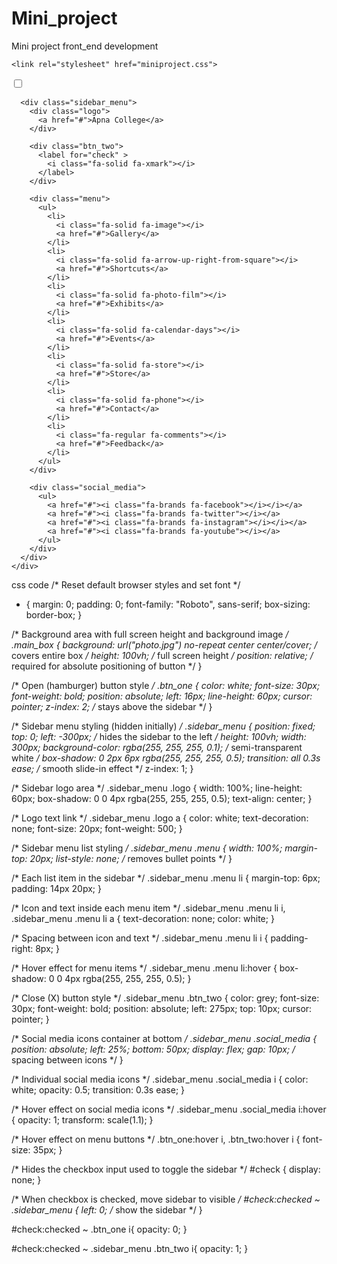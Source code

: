 # Mini_project
Mini project front_end development

<!DOCTYPE html>
<html lang="en">
  <head>
    <meta charset="UTF-8" />
    <meta http-equiv="X-UA-Compatible" content="IE=edge" />
    <meta name="viewport" content="width=device-width, initial-scale=1.0" />
    <title>CSS Project</title>
    <link rel="preconnect" href="https://fonts.googleapis.com" />
    <link rel="preconnect" href="https://fonts.gstatic.com" crossorigin />
    <link
      href="https://fonts.googleapis.com/css2?family=Poppins&display=swap"
      rel="stylesheet"
    />
    <link
      rel="stylesheet"
      href="https://cdnjs.cloudflare.com/ajax/libs/font-awesome/6.4.0/css/all.min.css"
    />
    <link href="https://fonts.googleapis.com/css2?family=Libertinus+Mono&family=Manufacturing+Consent&family=Roboto:ital,wght@0,100..900;1,100..900&display=swap" rel="stylesheet">

    <link rel="stylesheet" href="miniproject.css">
  </head>
  <body>
    <div class="main_box">
      <input type="checkbox" id="check" />
      <div class="btn_one">
        <label for="check">
          <i class="fa-solid fa-bars"></i>
        </label>
      </div>

      <div class="sidebar_menu">
        <div class="logo">
          <a href="#">Apna College</a>
        </div>

        <div class="btn_two">
          <label for="check" >
            <i class="fa-solid fa-xmark"></i>
          </label>
        </div>

        <div class="menu">
          <ul>
            <li>
              <i class="fa-solid fa-image"></i>
              <a href="#">Gallery</a>
            </li>
            <li>
              <i class="fa-solid fa-arrow-up-right-from-square"></i>
              <a href="#">Shortcuts</a>
            </li>
            <li>
              <i class="fa-solid fa-photo-film"></i>
              <a href="#">Exhibits</a>
            </li>
            <li>
              <i class="fa-solid fa-calendar-days"></i>
              <a href="#">Events</a>
            </li>
            <li>
              <i class="fa-solid fa-store"></i>
              <a href="#">Store</a>
            </li>
            <li>
              <i class="fa-solid fa-phone"></i>
              <a href="#">Contact</a>
            </li>
            <li>
              <i class="fa-regular fa-comments"></i>
              <a href="#">Feedback</a>
            </li>
          </ul>
        </div>

        <div class="social_media">
          <ul>
            <a href="#"><i class="fa-brands fa-facebook"></i></i></a>
            <a href="#"><i class="fa-brands fa-twitter"></i></a>
            <a href="#"><i class="fa-brands fa-instagram"></i></i></a>
            <a href="#"><i class="fa-brands fa-youtube"></i></a>
          </ul>
        </div>
      </div>
    </div>
  </body>
</html>


css code 
/* Reset default browser styles and set font */
* {
  margin: 0;
  padding: 0;
  font-family: "Roboto", sans-serif;
  box-sizing: border-box;
}

/* Background area with full screen height and background image */
.main_box {
  background: url("photo.jpg") no-repeat center center/cover; /* covers entire box */
  height: 100vh; /* full screen height */
  position: relative; /* required for absolute positioning of button */
}

/* Open (hamburger) button style */
.btn_one {
  color: white;
  font-size: 30px;
  font-weight: bold;
  position: absolute;
  left: 16px;
  line-height: 60px;
  cursor: pointer;
  z-index: 2; /* stays above the sidebar */
}

/* Sidebar menu styling (hidden initially) */
.sidebar_menu {
  position: fixed;
  top: 0;
  left: -300px; /* hides the sidebar to the left */
  height: 100vh;
  width: 300px;
  background-color: rgba(255, 255, 255, 0.1); /* semi-transparent white */
  box-shadow: 0 2px 6px rgba(255, 255, 255, 0.5);
  transition: all 0.3s ease; /* smooth slide-in effect */
  z-index: 1;
}

/* Sidebar logo area */
.sidebar_menu .logo {
  width: 100%;
  line-height: 60px;
  box-shadow: 0 0 4px rgba(255, 255, 255, 0.5);
  text-align: center;
}

/* Logo text link */
.sidebar_menu .logo a {
  color: white;
  text-decoration: none;
  font-size: 20px;
  font-weight: 500;
}

/* Sidebar menu list styling */
.sidebar_menu .menu {
  width: 100%;
  margin-top: 20px;
  list-style: none; /* removes bullet points */
}

/* Each list item in the sidebar */
.sidebar_menu .menu li {
  margin-top: 6px;
  padding: 14px 20px;
}

/* Icon and text inside each menu item */
.sidebar_menu .menu li i,
.sidebar_menu .menu li a {
  text-decoration: none;
  color: white;
}

/* Spacing between icon and text */
.sidebar_menu .menu li i {
  padding-right: 8px;
}

/* Hover effect for menu items */
.sidebar_menu .menu li:hover {
  box-shadow: 0 0 4px rgba(255, 255, 255, 0.5);
}

/* Close (X) button style */
.sidebar_menu .btn_two {
  color: grey;
  font-size: 30px;
  font-weight: bold;
  position: absolute;
  left: 275px;
  top: 10px;
  cursor: pointer;
}

/* Social media icons container at bottom */
.sidebar_menu .social_media {
  position: absolute;
  left: 25%;
  bottom: 50px;
  display: flex;
  gap: 10px; /* spacing between icons */
}

/* Individual social media icons */
.sidebar_menu .social_media i {
  color: white;
  opacity: 0.5;
  transition: 0.3s ease;
}

/* Hover effect on social media icons */
.sidebar_menu .social_media i:hover {
  opacity: 1;
  transform: scale(1.1);
}

/* Hover effect on menu buttons */
.btn_one:hover i,
.btn_two:hover i {
  font-size: 35px;
}

/* Hides the checkbox input used to toggle the sidebar */
#check {
  display: none;
}

/* When checkbox is checked, move sidebar to visible */
#check:checked ~ .sidebar_menu {
  left: 0; /* show the sidebar */
}

#check:checked ~ .btn_one i{
  opacity: 0;
}

#check:checked ~ .sidebar_menu .btn_two i{
  opacity: 1;
}

